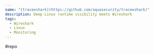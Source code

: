 ```yaml
---
name: "[traceeshark](https://github.com/aquasecurity/traceeshark)"
description: Deep Linux runtime visibility meets Wireshark
tags:
  - Wireshark
  - Linux
  - Monitoring
---
```

#repo